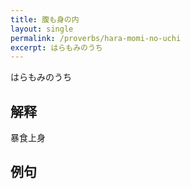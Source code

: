 ```yaml
---
title: 腹も身の内
layout: single
permalink: /proverbs/hara-momi-no-uchi
excerpt: はらもみのうち
---
```


はらもみのうち

## 解释

暴食上身

## 例句

